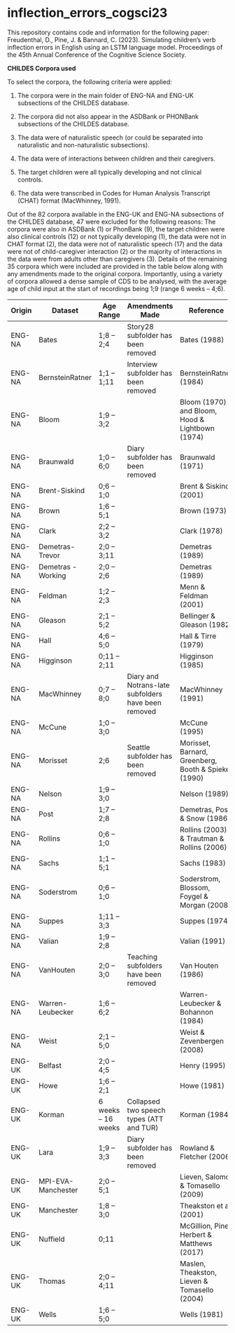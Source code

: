 # inflection_errors_cogsci23
This repository contains code and information for the following paper: Freudenthal, D., Pine, J. &amp; Bannard, C. (2023). Simulating children’s verb inflection errors in English using an LSTM language model. Proceedings of the 45th Annual Conference of the Cognitive Science Society. 

**CHILDES Corpora used**

To select the corpora, the following criteria were applied:

1.	The corpora were in the main folder of ENG-NA and ENG-UK subsections of the CHILDES database.

2.	The corpora did not also appear in the ASDBank or PHONBank subsections of the CHILDES database. 

3.	The data were of naturalistic speech (or could be separated into naturalistic and non-naturalistic subsections). 

4.	The data were of interactions between children and their caregivers. 

5.	The target children were all typically developing and not clinical controls. 

6.	The data were transcribed in Codes for Human Analysis Transcript (CHAT) format (MacWhinney, 1991). 

Out of the 82 corpora available in the ENG-UK and ENG-NA subsections of the CHILDES database, 47 were excluded for the following reasons: The corpora were also in ASDBank (1) or PhonBank (9), the target children were also clinical controls (12) or not typically developing (1), the data were not in CHAT format (2), the data were not of naturalistic speech (17) and the data were not of child-caregiver interaction (2) or the majority of interactions in the data were from adults other than caregivers (3). Details of the remaining 35 corpora which were included are provided in the table below along with any amendments made to the original corpora. Importantly, using a variety of corpora allowed a dense sample of CDS to be analysed, with the average age of child input at the start of recordings being 1;9 (range 6 weeks – 4;6).

|Origin|Dataset|Age Range|Amendments Made|Reference|  
|---|---|---|---|---|  
|ENG-NA|Bates|1;8 – 2;4|Story28 subfolder has been removed|Bates (1988)|  
|ENG-NA|BernsteinRatner|1;1 – 1;11|Interview subfolder has been removed|BernsteinRatner (1984)|  
|ENG-NA|Bloom|1;9 – 3;2||Bloom (1970) and Bloom, Hood & Lightbown (1974)|  
|ENG-NA|Braunwald|1;0 – 6;0 |Diary subfolder has been removed|Braunwald (1971)|  
|ENG-NA|Brent-Siskind|0;6 – 1;0||Brent & Siskind (2001)|  
|ENG-NA|Brown|1;6 – 5;1||Brown (1973)|  
|ENG-NA|Clark|2;2 – 3;2 ||Clark (1978)|  
|ENG-NA|Demetras-Trevor|2;0 – 3;11||Demetras (1989)|  
|ENG-NA|Demetras - Working|2;0 – 2;6||Demetras (1989)|  
|ENG-NA|Feldman|1;2 – 2;3||Menn & Feldman (2001)|  
|ENG-NA|Gleason|2;1 – 5;2||Bellinger & Gleason (1982)|  
|ENG-NA|Hall|4;6 – 5;0||Hall & Tirre (1979) |  
|ENG-NA|Higginson|0;11 – 2;11||Higginson (1985)|  
|ENG-NA|MacWhinney|0;7 – 8;0|Diary and Notrans-late subfolders have been removed|MacWhinney (1991)|  
|ENG-NA|McCune|1;0 – 3;0||McCune (1995)|  
|ENG-NA|Morisset|2;6|Seattle subfolder has been removed|Morisset, Barnard, Greenberg, Booth & Spieker (1990)|  
|ENG-NA|Nelson|1;9 – 3;0||Nelson (1989)|  
|ENG-NA|Post|1;7 – 2;8||Demetras, Post & Snow (1986)|  
|ENG-NA|Rollins|0;6 – 1;0||Rollins (2003) & Trautman & Rollins (2006)|  
|ENG-NA|Sachs|1;1 – 5;1||Sachs (1983)|  
|ENG-NA|Soderstrom|0;6 – 1;0||Soderstrom, Blossom, Foygel & Morgan (2008)|  
|ENG-NA|Suppes|1;11 – 3;3||Suppes (1974)|  
|ENG-NA|Valian|1;9 – 2;8||Valian (1991)|  
|ENG-NA|VanHouten|2;0 – 3;0|Teaching subfolders have been removed|Van Houten (1986)|  
|ENG-NA|Warren-Leubecker|1;6 – 6;2||Warren-Leubecker & Bohannon (1984) |  
|ENG-NA|Weist|2;1 – 5;0||Weist & Zevenbergen (2008) |  
|ENG-UK|Belfast|2;0 – 4;5||Henry (1995)|  
|ENG-UK|Howe|1;6 – 2;1||Howe (1981)|  
|ENG-UK|Korman|6 weeks – 16 weeks|Collapsed two speech types (ATT and TUR)|Korman (1984)|  
|ENG-UK|Lara|1;9 – 3;3 |Diary subfolder has been removed|Rowland & Fletcher (2006) |  
|ENG-UK|MPI-EVA-Manchester|2;0 – 5;1||Lieven, Salomo & Tomasello (2009) |  
|ENG-UK|Manchester|1;8 – 3;0||Theakston et al (2001)|  
|ENG-UK|Nuffield|0;11||McGillion, Pine, Herbert & Matthews (2017)|  
|ENG-UK|Thomas|2;0 – 4;11 ||Maslen, Theakston, Lieven & Tomasello (2004)|  
|ENG-UK|Wells|1;6 – 5;0||Wells (1981)|  

